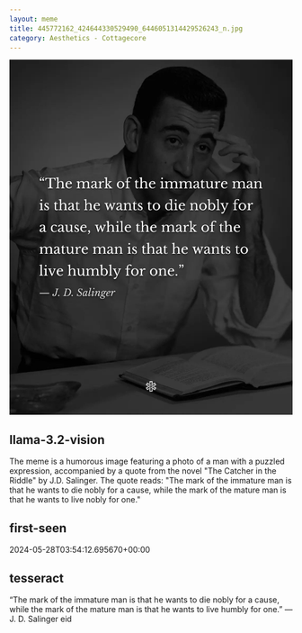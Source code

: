 ```yaml
---
layout: meme
title: 445772162_424644330529490_6446051314429526243_n.jpg
category: Aesthetics - Cottagecore
---
```


<div markdown="0"><a href="445772162_424644330529490_6446051314429526243_n.jpg"><img class="photo" src="445772162_424644330529490_6446051314429526243_n.jpg" /></a>

<h2>llama-3.2-vision</h2>
<p title="Llama-3.2-Vision-11B is a really good model that probably gets the visual details right but doesn't understand literary or media references, and often fails to accurately represent the physical arrangement of objects and the implied relationships between the objects.">The meme is a humorous image featuring a photo of a man with a puzzled expression, accompanied by a quote from the novel &quot;The Catcher in the Riddle&quot; by J.D. Salinger. The quote reads: &quot;The mark of the immature man is that he wants to die nobly for a cause, while the mark of the mature man is that he wants to live nobly for one.&quot;</p>

<h2>first-seen</h2>
<p title="Because Git doesn't preserve file modification times, this metadata file contains the file's modification time when it was added to the library.">2024-05-28T03:54:12.695670+00:00</p>

<h2>tesseract</h2>
<p title="Tesseract is often terrible and just gives a lot of nonsense characters, but it used to be the state of the art, and usually it is better at correctly representing text than llama-3.2-vision-11b.">“The mark of the immature man is that he wants to die nobly for a cause, while the mark of the mature man is that he wants to live humbly for one.” — J. D. Salinger  eid</p>

</div>

